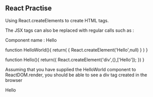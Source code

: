 ## React Practise 

Using React.createElements to create HTML tags.

The JSX tags can also be replaced with regular calls such as : 

Component name : Hello 

function HelloWorld(){
  return(
    {
      React.createElement('Hello',null)
    }
  )
}


function Hello(){
  return({
    React.createElement('div',{},['Hello']);
  })
}

Assuming that you have supplied the HelloWorld component to ReactDOM.render, you should be able to see a div tag created in the browser

<div> Hello </div>

